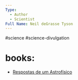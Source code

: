 ```yaml
---
Type:
  - Author
  - Scientist
Full Name: Neil deGrasse Tyson
---
```

#science #science-divulgation 

# books:
- [Respostas de um Astrofísico](db/texts/respostas-de-um-astrofisico)
